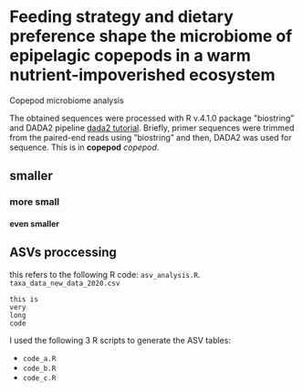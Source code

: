 # Feeding strategy and dietary preference shape the microbiome of epipelagic copepods in a warm nutrient-impoverished ecosystem
 Copepod microbiome analysis

The obtained sequences were processed with R v.4.1.0 package "biostring” and DADA2 pipeline [dada2 tutorial](https://benjjneb.github.io/dada2/tutorial_1_8.html). Briefly, primer sequences were trimmed from the paired-end reads using ”biostring” and then, DADA2 was used for sequence.
This is in **copepod** *copepod*.

## smaller
### more small
#### even smaller

## ASVs proccessing
this refers to the following R code: `asv_analysis.R`. 
`taxa_data_new_data_2020.csv`

```
this is
very
long
code
```
I used the following 3 R scripts to generate the ASV tables:
* `code_a.R`
* `code_b.R`
* `code_c.R`
